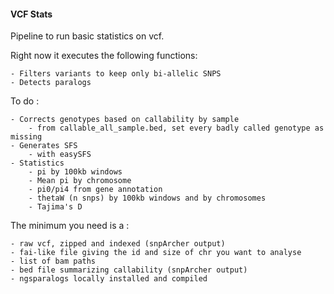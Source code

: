 #### VCF Stats ####

Pipeline to run basic statistics on vcf. 

Right now it executes the following functions:

    - Filters variants to keep only bi-allelic SNPS
    - Detects paralogs

To do :

    - Corrects genotypes based on callability by sample
        - from callable_all_sample.bed, set every badly called genotype as missing
    - Generates SFS
        - with easySFS
    - Statistics
        - pi by 100kb windows
        - Mean pi by chromosome
        - pi0/pi4 from gene annotation
        - thetaW (n snps) by 100kb windows and by chromosomes
        - Tajima's D

The minimum you need is a :

    - raw vcf, zipped and indexed (snpArcher output)
    - fai-like file giving the id and size of chr you want to analyse
    - list of bam paths
    - bed file summarizing callability (snpArcher output)
    - ngsparalogs locally installed and compiled
